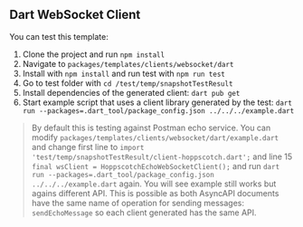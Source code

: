 ## Dart WebSocket Client

You can test this template:
1. Clone the project and run `npm install`
2. Navigate to `packages/templates/clients/websocket/dart`
3. Install with `npm install` and run test with `npm run test`
4. Go to test folder with `cd /test/temp/snapshotTestResult`
5. Install dependencies of the generated client: `dart pub get`
6. Start example script that uses a client library generated by the test: `dart run --packages=.dart_tool/package_config.json ../../../example.dart`

> By default this is testing against Postman echo service. You can modify `packages/templates/clients/websocket/dart/example.dart` and change first line to `import 'test/temp/snapshotTestResult/client-hoppscotch.dart';` and line 15 `final wsClient = HoppscotchEchoWebSocketClient();` and run `dart run --packages=.dart_tool/package_config.json ../../../example.dart` again. You will see example still works but agains different API. This is possible as both AsyncAPI documents have the same name of operation for sending messages: `sendEchoMessage` so each client generated has the same API.